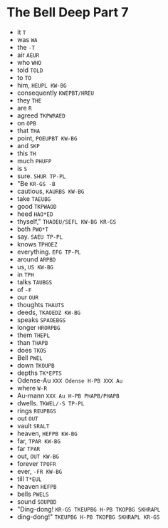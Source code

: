 # The Bell Deep Part 7

* it `T`
* was `WA`
* the `-T`
* air `AEUR`
* who `WHO`
* told `TOLD`
* to `TO`
* him, `HEUPL KW-BG`
* consequently `KWEPBT/HREU`
* they `THE`
* are `R`
* agreed `TKPWRAED`
* on `OPB`
* that `THA`
* point, `POEUPBT KW-BG`
* and `SKP`
* this `TH`
* much `PHUFP`
* is `S`
* sure. `SHUR TP-PL`
* "Be `KR-GS -B`
* cautious, `KAURBS KW-BG`
* take `TAEUBG`
* good `TKPWAOD`
* heed `HAO*ED`
* thyself," `THAOEU/SEFL KW-BG KR-GS`
* both `PWO*T`
* say. `SAEU TP-PL`
* knows `TPHOEZ`
* everything. `EFG TP-PL`
* around `ARPBD`
* us, `US KW-BG`
* in `TPH`
* talks `TAUBGS`
* of `-F`
* our `OUR`
* thoughts `THAUTS`
* deeds, `TKAOEDZ KW-BG`
* speaks `SPAOEBGS`
* longer `HRORPBG`
* them `THEPL`
* than `THAPB`
* does `TKOS`
* Bell `PWEL`
* down `TKOUPB`
* depths `TK*EPTS`
* Odense-Au `XXX Odense H-PB XXX Au`
* where `W-R`
* Au-mann `XXX Au H-PB PHAPB/PHAPB`
* dwells. `TKWEL/-S TP-PL`
* rings `REUPBGS`
* out `OUT`
* vault `SRALT`
* heaven, `HEFPB KW-BG`
* far, `TPAR KW-BG`
* far `TPAR`
* out, `OUT KW-BG`
* forever `TPOFR`
* ever, `-FR KW-BG`
* till `T*EUL`
* heaven `HEFPB`
* bells `PWELS`
* sound `SOUPBD`
* "Ding-dong! `KR-GS TKEUPBG H-PB TKOPBG SKHRAPL`
* ding-dong!" `TKEUPBG H-PB TKOPBG SKHRAPL KR-GS`
